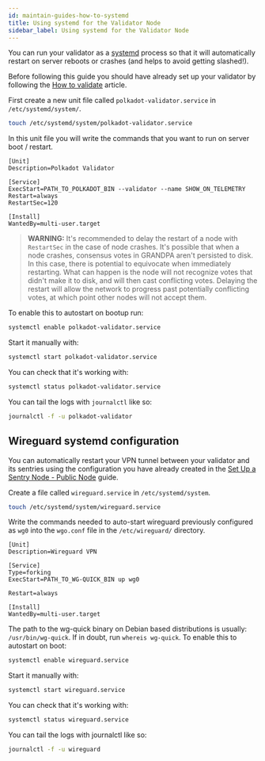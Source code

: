 ```yaml
---
id: maintain-guides-how-to-systemd
title: Using systemd for the Validator Node
sidebar_label: Using systemd for the Validator Node
---
```


You can run your validator as a [systemd](https://en.wikipedia.org/wiki/Systemd) process so that it will automatically restart on server reboots or crashes (and helps to avoid getting slashed!).

Before following this guide you should have already set up your validator by following the [How to validate](maintain-validator) article.

First create a new unit file called `polkadot-validator.service` in `/etc/systemd/system/`.

```bash
touch /etc/systemd/system/polkadot-validator.service
```

In this unit file you will write the commands that you want to run on server boot / restart.

```
[Unit]
Description=Polkadot Validator

[Service]
ExecStart=PATH_TO_POLKADOT_BIN --validator --name SHOW_ON_TELEMETRY
Restart=always
RestartSec=120

[Install]
WantedBy=multi-user.target
```

> **WARNING:** It's recommended to delay the restart of a node with `RestartSec` in the case of node crashes. It's possible that when a node crashes, consensus votes in GRANDPA aren't persisted to disk. In this case, there is potential to equivocate when immediately restarting. What can happen is the node will not recognize votes that didn't make it to disk, and will then cast conflicting votes. Delaying the restart will allow the network to progress past potentially conflicting votes, at which point other nodes will not accept them.

To enable this to autostart on bootup run:

```bash
systemctl enable polkadot-validator.service
```

Start it manually with:

```bash
systemctl start polkadot-validator.service
```

You can check that it's working with:

```bash
systemctl status polkadot-validator.service
```

You can tail the logs with `journalctl` like so:

```bash
journalctl -f -u polkadot-validator
```

## Wireguard systemd configuration

You can automatically restart your VPN tunnel between your validator and its sentries using the configuration you have already created in the [Set Up a Sentry Node - Public Node](maintain-guides-how-to-setup-sentry-node) guide.

Create a file called `wireguard.service` in `/etc/systemd/system`.

```bash
touch /etc/systemd/system/wireguard.service
```

Write the commands needed to auto-start wireguard previously configured as `wg0` into the `wgo.conf` file in the `/etc/wireguard/` directory.

```
[Unit]
Description=Wireguard VPN

[Service]
Type=forking
ExecStart=PATH_TO_WG-QUICK_BIN up wg0

Restart=always

[Install]
WantedBy=multi-user.target
```

The path to the wg-quick binary on Debian based distributions is usually: `/usr/bin/wg-quick`. If in doubt, run `whereis wg-quick`. To enable this to autostart on boot:

```bash
systemctl enable wireguard.service
```

Start it manually with:

```bash
systemctl start wireguard.service
```

You can check that it's working with:

```bash
systemctl status wireguard.service
```

You can tail the logs with journalctl like so:

```bash
journalctl -f -u wireguard
```
